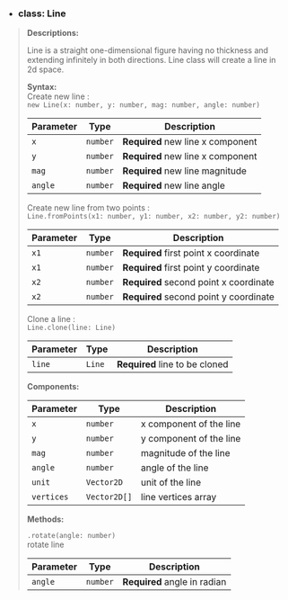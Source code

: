 <!-- Line -->
- ### **class: Line**

> **Descriptions:**
>
> Line is a straight one-dimensional figure having no thickness and extending infinitely in both directions.
Line class will create a line in 2d space.
>
> **Syntax:**  
> Create new line :  
> `new Line(x: number, y: number, mag: number, angle: number)`
>
> Parameter | Type     | Description
> --------- | -------- | --------------------------  
> `x` | `number` | **Required** new line x component
> `y` | `number` | **Required** new line x component
> `mag` | `number` | **Required** new line magnitude
> `angle` | `number` | **Required** new line angle
>
> Create new line from two points :  
> `Line.fromPoints(x1: number, y1: number, x2: number, y2: number)`  
>
> Parameter | Type     | Description
> --------- | -------- | --------------------------  
> `x1` | `number` | **Required** first point x coordinate
> `x1` | `number` | **Required** first point y coordinate
> `x2` | `number` | **Required** second point x coordinate
> `x2` | `number` | **Required** second point y coordinate
>
> Clone a line :  
> `Line.clone(line: Line)`  
>
> Parameter | Type     | Description
> --------- | -------- | --------------------------  
> `line` | `Line` | **Required** line to be cloned
>
> **Components:**
>
> Parameter | Type     | Description
> --------- | -------- | --------------------------  
> `x`       | `number` | x component of the line  
> `y`       | `number` | y component of the line  
> `mag`     | `number` | magnitude of the line  
> `angle`   | `number` | angle of the line  
> `unit`    | `Vector2D` | unit of the line
> `vertices`  | `Vector2D[]` | line vertices array
>
> **Methods:**
>
> `.rotate(angle: number)`  
> rotate line
>
> Parameter | Type     | Description
> --------- | -------- | --------------------------  
> `angle` | `number` | **Required** angle in radian
>